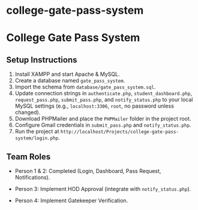 # college-gate-pass-system
# College Gate Pass System

## Setup Instructions
1. Install XAMPP and start Apache & MySQL.
2. Create a database named `gate_pass_system`.
3. Import the schema from `database/gate_pass_system.sql`.
4. Update connection strings in `authenticate.php`, `student_dashboard.php`, `request_pass.php`, `submit_pass.php`, and `notify_status.php` to your local MySQL settings (e.g., `localhost:3306`, `root`, no password unless changed).
5. Download PHPMailer and place the `PHPMailer` folder in the project root.
6. Configure Gmail credentials in `submit_pass.php` and `notify_status.php`.
7. Run the project at `http://localhost/Projects/college-gate-pass-system/login.php`.

## Team Roles
- Person 1 & 2: Completed (Login, Dashboard, Pass Request, Notifications).

- Person 3: Implement HOD Approval (integrate with `notify_status.php`).
- Person 4: Implement Gatekeeper Verification.